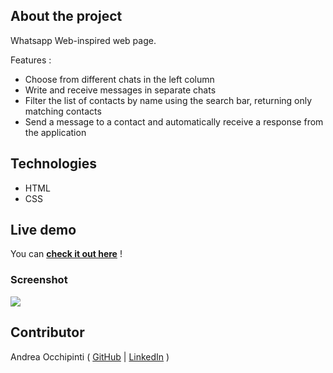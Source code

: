 ## About the project

Whatsapp Web-inspired web page.

Features :
- Choose from different chats in the left column
- Write and receive messages in separate chats
- Filter the list of contacts by name using the search bar, returning only matching contacts
- Send a message to a contact and automatically receive a response from the application

## Technologies 
- HTML
- CSS

## Live demo
You can **[check it out here](https://painteyes.github.io/vue-whatsapp)** !

### Screenshot
<img src="https://postimg.cc/0MbyVVwk"/>

## Contributor
Andrea Occhipinti ( [GitHub](https://github.com/painteyes) | [LinkedIn](https://www.linkedin.com/in/occhipinti) )
